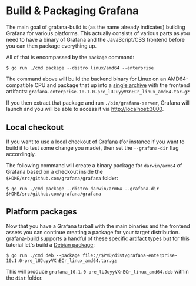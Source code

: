 # Build & Packaging Grafana

The main goal of grafana-build is (as the name already indicates) building Grafana for various platforms. 
This actually consists of various parts as you need to have a binary of Grafana and the JavaScript/CSS frontend before you can then package everything up.

All of that is encompassed by the `package` command:

```
$ go run ./cmd package --distro linux/amd64 --enterprise
```

The command above will build the backend binary for Linux on an AMD64-compatible CPU and package that up into a [single archive][tarball] with the frontend artifacts: `grafana-enterprise-10.1.0-pre_lUJuyyVXnECr_linux_amd64.tar.gz`

If you then extract that package and run `./bin/grafana-server`, Grafana will launch and you will be able to access it via <http://localhost:3000>.

## Local checkout

If you want to use a local checkout of Grafana (for instance if you want to build it to test some change you made), then set the `--grafana-dir` flag accordingly.

The following command will create a binary package for `darwin/arm64` of Grafana based on a checkout inside the `$HOME/src/github.com/grafana/grafana` folder:

```
$ go run ./cmd package --distro darwin/arm64 --grafana-dir $HOME/src/github.com/grafana/grafana
```

## Platform packages

Now that you have a Grafana tarball with the main binaries and the frontend assets you can continue creating a package for your target distribution.
grafana-build supports a handful of these specific [artifact types](../artifact-types/index.md) but for this tutorial let's build a [Debian package][deb]:

```
$ go run ./cmd deb --package file://$PWD/dist/grafana-enterprise-10.1.0-pre_lUJuyyVXnECr_linux_amd64.tar.gz
```

This will produce `grafana_10.1.0-pre_lUJuyyVXnECr_linux_amd64.deb` within the `dist` folder.

[tarball]: ../artifact-types/tarball.md
[deb]: ../artifact-types/deb.md

